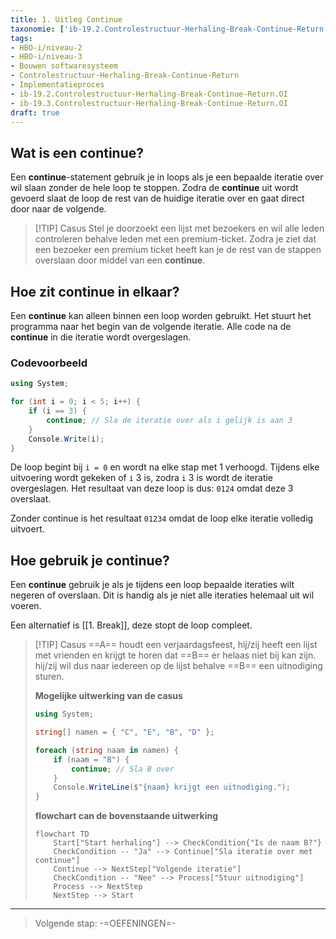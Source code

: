 ```yaml
---
title: 1. Uitleg Continue
taxonomie: ['ib-19.2.Controlestructuur-Herhaling-Break-Continue-Return.OI', 'ib-19.3.Controlestructuur-Herhaling-Break-Continue-Return.OI']
tags:
- HBO-i/niveau-2
- HBO-i/niveau-3
- Bouwen softwaresysteem
- Controlestructuur-Herhaling-Break-Continue-Return
- Implementatieproces
- ib-19.2.Controlestructuur-Herhaling-Break-Continue-Return.OI
- ib-19.3.Controlestructuur-Herhaling-Break-Continue-Return.OI
draft: true 
---
```


## Wat is een continue?
Een **continue**-statement gebruik je in loops als je een bepaalde iteratie over wil slaan zonder de hele loop te stoppen. Zodra de **continue** uit wordt gevoerd slaat de loop de rest van de huidige iteratie over en gaat direct door naar de volgende.

> [!TIP] Casus
> Stel je doorzoekt een lijst met bezoekers en wil alle leden controleren behalve leden met een premium-ticket. Zodra je ziet dat een bezoeker een premium ticket heeft kan je de rest van de stappen overslaan door middel van een **continue**.

## Hoe zit continue in elkaar?
Een **continue** kan alleen binnen een loop worden gebruikt. Het stuurt het programma naar het begin van de volgende iteratie. Alle code na de **continue** in die iteratie wordt overgeslagen.

### Codevoorbeeld
```C#
using System;

for (int i = 0; i < 5; i++) {
    if (i == 3) {
        continue; // Sla de iteratie over als i gelijk is aan 3
    }
    Console.Write(i);
}
```

De loop begint bij `i = 0` en wordt na elke stap met 1 verhoogd. Tijdens elke uitvoering wordt gekeken of `i` 3 is, zodra `i` 3 is wordt de iteratie overgeslagen. Het resultaat van deze loop is dus: `0124` omdat deze 3 overslaat. 

Zonder continue is het resultaat `01234` omdat de loop elke iteratie volledig uitvoert.

## Hoe gebruik je continue?
Een **continue** gebruik je als je tijdens een loop bepaalde iteraties wilt negeren of overslaan. Dit is handig als je niet alle iteraties helemaal uit wil voeren.

Een alternatief is [[1. Break]], deze stopt de loop compleet.

> [!TIP] Casus
> ==A== houdt een verjaardagsfeest, hij/zij heeft een lijst met vrienden en krijgt te horen dat ==B== er helaas niet bij kan zijn. 
> hij/zij wil dus naar iedereen op de lijst behalve ==B== een uitnodiging sturen.
> 
> **Mogelijke uitwerking van de casus**
> ```C#
> using System;
> 
> string[] namen = { "C", "E", "B", "D" };
> 
> foreach (string naam in namen) {
>     if (naam = "B") {
>         continue; // Sla B over
>     }
>     Console.WriteLine($"{naam} krijgt een uitnodiging.");
> }
> 
> ```
> 
> **flowchart can de bovenstaande uitwerking**
> ```mermaid
> flowchart TD
>     Start["Start herhaling"] --> CheckCondition{"Is de naam B?"}
>     CheckCondition -- "Ja" --> Continue["Sla iteratie over met continue"]
>     Continue --> NextStep["Volgende iteratie"]
>     CheckCondition -- "Nee" --> Process["Stuur uitnodiging"]
>     Process --> NextStep
>     NextStep --> Start
> ```

---

> Volgende stap: -=OEFENINGEN=-
